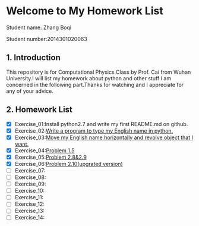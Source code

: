 # Welcome to My Homework List
Student name: Zhang Boqi

Student number:2014301020063

 

**1. Introduction**
---------------
This repository is for Computational Physics Class by Prof. Cai from Wuhan University.I will list my homework about python and other stuff I am concerned in the following part.Thanks for watching and I appreciate for any of your advice.

 

**2. Homework List**
----------------
- [x] Exercise_01:Install python2.7 and write my first README.md on github.
- [x] Exercise_02:[Write a program to type my English name in python.](https://www.zybuluo.com/allenoel/note/503309)
- [x] Exercise_03:[Move my English name horizontally and revolve object that I want.](https://www.zybuluo.com/allenoel/note/512913)
- [x] Exercise_04:[Problem 1.5](https://www.zybuluo.com/allenoel/note/525748)
- [x] Exercise_05:[Problem 2.8&2.9](https://www.zybuluo.com/allenoel/note/533501)
- [x] Exercise_06:[Problem 2.10(upgrated version)](https://www.zybuluo.com/allenoel/note/542002)
- [ ] Exercise_07:
- [ ] Exercise_08:
- [ ] Exercise_09:
- [ ] Exercise_10:
- [ ] Exercise_11:
- [ ] Exercise_12:
- [ ] Exercise_13:
- [ ] Exercise_14:
